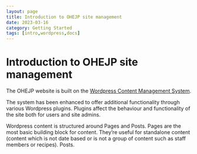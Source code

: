 ```yaml
---
layout: page
title: Introduction to OHEJP site management
date: 2023-03-16
category: Getting Started
tags: [intro,wordpress,docs]
---
```


# Introduction to OHEJP site management

The OHEJP website is built on the [Wordpress Content Management System](https://en.wikipedia.org/wiki/WordPress).

The system has been enhanced to offer additional functionality through various Wordpress plugins.  Plugins affect the behaviour and functionality of the site both for users and site admins.

Wordpress content is structured around Pages and Posts. Pages are the most basic building block for content. They’re useful for standalone content (content which is not date based or is not a group of content such as staff members or recipes).
Posts.